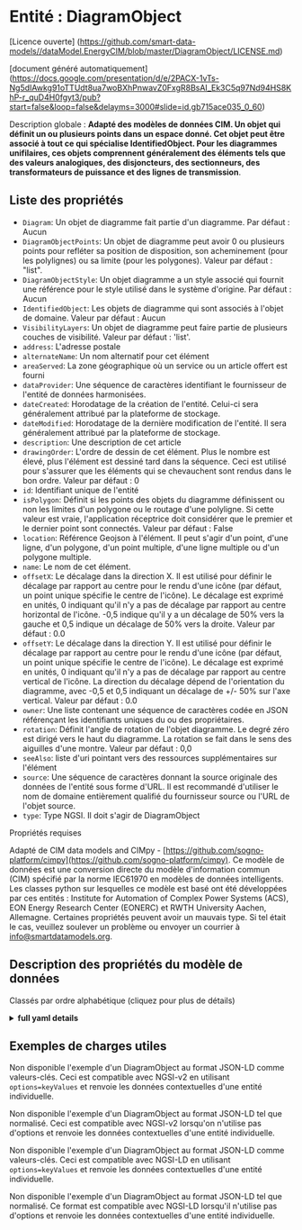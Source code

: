 Entité : DiagramObject  
======================  
[Licence ouverte] (https://github.com/smart-data-models//dataModel.EnergyCIM/blob/master/DiagramObject/LICENSE.md)  
[document généré automatiquement] (https://docs.google.com/presentation/d/e/2PACX-1vTs-Ng5dIAwkg91oTTUdt8ua7woBXhPnwavZ0FxgR8BsAI_Ek3C5q97Nd94HS8KhP-r_quD4H0fgyt3/pub?start=false&loop=false&delayms=3000#slide=id.gb715ace035_0_60)  
Description globale : **Adapté des modèles de données CIM. Un objet qui définit un ou plusieurs points dans un espace donné. Cet objet peut être associé à tout ce qui spécialise IdentifiedObject. Pour les diagrammes unifilaires, ces objets comprennent généralement des éléments tels que des valeurs analogiques, des disjoncteurs, des sectionneurs, des transformateurs de puissance et des lignes de transmission**.  

## Liste des propriétés  

- `Diagram`: Un objet de diagramme fait partie d'un diagramme. Par défaut : Aucun  - `DiagramObjectPoints`: Un objet de diagramme peut avoir 0 ou plusieurs points pour refléter sa position de disposition, son acheminement (pour les polylignes) ou sa limite (pour les polygones). Valeur par défaut : "list".  - `DiagramObjectStyle`: Un objet diagramme a un style associé qui fournit une référence pour le style utilisé dans le système d'origine. Par défaut : Aucun  - `IdentifiedObject`: Les objets de diagramme qui sont associés à l'objet de domaine. Valeur par défaut : Aucun  - `VisibilityLayers`: Un objet de diagramme peut faire partie de plusieurs couches de visibilité. Valeur par défaut : 'list'.  - `address`: L'adresse postale  - `alternateName`: Un nom alternatif pour cet élément  - `areaServed`: La zone géographique où un service ou un article offert est fourni  - `dataProvider`: Une séquence de caractères identifiant le fournisseur de l'entité de données harmonisées.  - `dateCreated`: Horodatage de la création de l'entité. Celui-ci sera généralement attribué par la plateforme de stockage.  - `dateModified`: Horodatage de la dernière modification de l'entité. Il sera généralement attribué par la plateforme de stockage.  - `description`: Une description de cet article  - `drawingOrder`: L'ordre de dessin de cet élément. Plus le nombre est élevé, plus l'élément est dessiné tard dans la séquence. Ceci est utilisé pour s'assurer que les éléments qui se chevauchent sont rendus dans le bon ordre. Valeur par défaut : 0  - `id`: Identifiant unique de l'entité  - `isPolygon`: Définit si les points des objets du diagramme définissent ou non les limites d'un polygone ou le routage d'une polyligne. Si cette valeur est vraie, l'application réceptrice doit considérer que le premier et le dernier point sont connectés. Valeur par défaut : False  - `location`: Référence Geojson à l'élément. Il peut s'agir d'un point, d'une ligne, d'un polygone, d'un point multiple, d'une ligne multiple ou d'un polygone multiple.  - `name`: Le nom de cet élément.  - `offsetX`: Le décalage dans la direction X. Il est utilisé pour définir le décalage par rapport au centre pour le rendu d'une icône (par défaut, un point unique spécifie le centre de l'icône).  Le décalage est exprimé en unités, 0 indiquant qu'il n'y a pas de décalage par rapport au centre horizontal de l'icône.  -0,5 indique qu'il y a un décalage de 50% vers la gauche et 0,5 indique un décalage de 50% vers la droite. Valeur par défaut : 0.0  - `offsetY`: Le décalage dans la direction Y. Il est utilisé pour définir le décalage par rapport au centre pour le rendu d'une icône (par défaut, un point unique spécifie le centre de l'icône).  Le décalage est exprimé en unités, 0 indiquant qu'il n'y a pas de décalage par rapport au centre vertical de l'icône.  La direction du décalage dépend de l'orientation du diagramme, avec -0,5 et 0,5 indiquant un décalage de +/- 50% sur l'axe vertical. Valeur par défaut : 0.0  - `owner`: Une liste contenant une séquence de caractères codée en JSON référençant les identifiants uniques du ou des propriétaires.  - `rotation`: Définit l'angle de rotation de l'objet diagramme.  Le degré zéro est dirigé vers le haut du diagramme.  La rotation se fait dans le sens des aiguilles d'une montre. Valeur par défaut : 0,0  - `seeAlso`: liste d'uri pointant vers des ressources supplémentaires sur l'élément  - `source`: Une séquence de caractères donnant la source originale des données de l'entité sous forme d'URL. Il est recommandé d'utiliser le nom de domaine entièrement qualifié du fournisseur source ou l'URL de l'objet source.  - `type`: Type NGSI. Il doit s'agir de DiagramObject    
Propriétés requises  
Adapté de CIM data models and CIMpy - [https://github.com/sogno-platform/cimpy](https://github.com/sogno-platform/cimpy). Ce modèle de données est une conversion directe du modèle d'information commun (CIM) spécifié par la norme IEC61970 en modèles de données intelligents. Les classes python sur lesquelles ce modèle est basé ont été développées par ces entités : Institute for Automation of Complex Power Systems (ACS), EON Energy Research Center (EONERC) et RWTH University Aachen, Allemagne. Certaines propriétés peuvent avoir un mauvais type. Si tel était le cas, veuillez soulever un problème ou envoyer un courrier à info@smartdatamodels.org.  
## Description des propriétés du modèle de données  
Classés par ordre alphabétique (cliquez pour plus de détails)  
<details><summary><strong>full yaml details</strong></summary>    
```yaml  
DiagramObject:    
  description: 'Adapted from CIM data models. An object that defines one or more points in a given space. This object can be associated with anything that specializes IdentifiedObject. For single line diagrams such objects typically include such items as analog values, breakers, disconnectors, power transformers, and transmission lines.'    
  properties:    
    Diagram:    
      description: 'A diagram object is part of a diagram. Default: None'    
      type: number    
      x-ngsi:    
        model: https://schema.org/Number    
    DiagramObjectPoints:    
      description: 'A diagram object can have 0 or more points to reflect its layout position, routing (for polylines) or boundary (for polygons). Default: ''list'''    
      type: number    
      x-ngsi:    
        model: https://schema.org/Number    
    DiagramObjectStyle:    
      description: 'A diagram object has a style associated that provides a reference for the style used in the originating system. Default: None'    
      type: number    
      x-ngsi:    
        model: https://schema.org/Number    
    IdentifiedObject:    
      description: 'The diagram objects that are associated with the domain object. Default: None'    
      type: number    
      x-ngsi:    
        model: https://schema.org/Number    
    VisibilityLayers:    
      description: 'A diagram object can be part of multiple visibility layers. Default: ''list'''    
      type: number    
      x-ngsi:    
        model: https://schema.org/Number    
    address:    
      description: 'The mailing address'    
      properties:    
        addressCountry:    
          description: 'Property. The country. For example, Spain. Model:''https://schema.org/addressCountry'''    
          type: string    
        addressLocality:    
          description: 'Property. The locality in which the street address is, and which is in the region. Model:''https://schema.org/addressLocality'''    
          type: string    
        addressRegion:    
          description: 'Property. The region in which the locality is, and which is in the country. Model:''https://schema.org/addressRegion'''    
          type: string    
        postOfficeBoxNumber:    
          description: 'Property. The post office box number for PO box addresses. For example, 03578. Model:''https://schema.org/postOfficeBoxNumber'''    
          type: string    
        postalCode:    
          description: 'Property. The postal code. For example, 24004. Model:''https://schema.org/https://schema.org/postalCode'''    
          type: string    
        streetAddress:    
          description: 'Property. The street address. Model:''https://schema.org/streetAddress'''    
          type: string    
      type: Property    
      x-ngsi:    
        model: https://schema.org/address    
    alternateName:    
      description: 'An alternative name for this item'    
      type: Property    
    areaServed:    
      description: 'The geographic area where a service or offered item is provided'    
      type: Property    
      x-ngsi:    
        model: https://schema.org/Text    
    dataProvider:    
      description: 'A sequence of characters identifying the provider of the harmonised data entity.'    
      type: Property    
    dateCreated:    
      description: 'Entity creation timestamp. This will usually be allocated by the storage platform.'    
      format: date-time    
      type: Property    
    dateModified:    
      description: 'Timestamp of the last modification of the entity. This will usually be allocated by the storage platform.'    
      format: date-time    
      type: Property    
    description:    
      description: 'A description of this item'    
      type: Property    
    drawingOrder:    
      description: 'The drawing order of this element. The higher the number, the later the element is drawn in sequence. This is used to ensure that elements that overlap are rendered in the correct order. Default: 0'    
      type: number    
      x-ngsi:    
        model: https://schema.org/Number    
    id:    
      anyOf: &diagramobject_-_properties_-_owner_-_items_-_anyof    
        - description: 'Property. Identifier format of any NGSI entity'    
          maxLength: 256    
          minLength: 1    
          pattern: ^[\w\-\.\{\}\$\+\*\[\]`|~^@!,:\\]+$    
          type: string    
        - description: 'Property. Identifier format of any NGSI entity'    
          format: uri    
          type: string    
      description: 'Unique identifier of the entity'    
      type: Property    
    isPolygon:    
      description: 'Defines whether or not the diagram objects points define the boundaries of a polygon or the routing of a polyline. If this value is true then a receiving application should consider the first and last points to be connected. Default: False'    
      type: number    
      x-ngsi:    
        model: https://schema.org/Number    
    location:    
      description: 'Geojson reference to the item. It can be Point, LineString, Polygon, MultiPoint, MultiLineString or MultiPolygon'    
      oneOf:    
        - description: 'Geoproperty. Geojson reference to the item. Point'    
          properties:    
            bbox:    
              items:    
                type: number    
              minItems: 4    
              type: array    
            coordinates:    
              items:    
                type: number    
              minItems: 2    
              type: array    
            type:    
              enum:    
                - Point    
              type: string    
          required:    
            - type    
            - coordinates    
          title: 'GeoJSON Point'    
          type: object    
        - description: 'Geoproperty. Geojson reference to the item. LineString'    
          properties:    
            bbox:    
              items:    
                type: number    
              minItems: 4    
              type: array    
            coordinates:    
              items:    
                items:    
                  type: number    
                minItems: 2    
                type: array    
              minItems: 2    
              type: array    
            type:    
              enum:    
                - LineString    
              type: string    
          required:    
            - type    
            - coordinates    
          title: 'GeoJSON LineString'    
          type: object    
        - description: 'Geoproperty. Geojson reference to the item. Polygon'    
          properties:    
            bbox:    
              items:    
                type: number    
              minItems: 4    
              type: array    
            coordinates:    
              items:    
                items:    
                  items:    
                    type: number    
                  minItems: 2    
                  type: array    
                minItems: 4    
                type: array    
              type: array    
            type:    
              enum:    
                - Polygon    
              type: string    
          required:    
            - type    
            - coordinates    
          title: 'GeoJSON Polygon'    
          type: object    
        - description: 'Geoproperty. Geojson reference to the item. MultiPoint'    
          properties:    
            bbox:    
              items:    
                type: number    
              minItems: 4    
              type: array    
            coordinates:    
              items:    
                items:    
                  type: number    
                minItems: 2    
                type: array    
              type: array    
            type:    
              enum:    
                - MultiPoint    
              type: string    
          required:    
            - type    
            - coordinates    
          title: 'GeoJSON MultiPoint'    
          type: object    
        - description: 'Geoproperty. Geojson reference to the item. MultiLineString'    
          properties:    
            bbox:    
              items:    
                type: number    
              minItems: 4    
              type: array    
            coordinates:    
              items:    
                items:    
                  items:    
                    type: number    
                  minItems: 2    
                  type: array    
                minItems: 2    
                type: array    
              type: array    
            type:    
              enum:    
                - MultiLineString    
              type: string    
          required:    
            - type    
            - coordinates    
          title: 'GeoJSON MultiLineString'    
          type: object    
        - description: 'Geoproperty. Geojson reference to the item. MultiLineString'    
          properties:    
            bbox:    
              items:    
                type: number    
              minItems: 4    
              type: array    
            coordinates:    
              items:    
                items:    
                  items:    
                    items:    
                      type: number    
                    minItems: 2    
                    type: array    
                  minItems: 4    
                  type: array    
                type: array    
              type: array    
            type:    
              enum:    
                - MultiPolygon    
              type: string    
          required:    
            - type    
            - coordinates    
          title: 'GeoJSON MultiPolygon'    
          type: object    
      type: Geoproperty    
    name:    
      description: 'The name of this item.'    
      type: Property    
    offsetX:    
      description: 'The offset in the X direction. This is used for defining the offset from centre for rendering an icon (the default is that a single point specifies the centre of the icon).  The offset is in per-unit with 0 indicating there is no offset from the horizontal centre of the icon.  -0.5 indicates it is offset by 50% to the left and 0.5 indicates an offset of 50% to the right. Default: 0.0'    
      type: number    
      x-ngsi:    
        model: https://schema.org/Number    
    offsetY:    
      description: 'The offset in the Y direction. This is used for defining the offset from centre for rendering an icon (the default is that a single point specifies the centre of the icon).  The offset is in per-unit with 0 indicating there is no offset from the vertical centre of the icon.  The offset direction is dependent on the orientation of the diagram, with -0.5 and 0.5 indicating an offset of +/- 50% on the vertical axis. Default: 0.0'    
      type: number    
      x-ngsi:    
        model: https://schema.org/Number    
    owner:    
      description: 'A List containing a JSON encoded sequence of characters referencing the unique Ids of the owner(s)'    
      items:    
        anyOf: *diagramobject_-_properties_-_owner_-_items_-_anyof    
        description: 'Property. Unique identifier of the entity'    
      type: Property    
    rotation:    
      description: 'Sets the angle of rotation of the diagram object.  Zero degrees is pointing to the top of the diagram.  Rotation is clockwise. Default: 0.0'    
      type: number    
      x-ngsi:    
        model: https://schema.org/Number    
    seeAlso:    
      description: 'list of uri pointing to additional resources about the item'    
      oneOf:    
        - items:    
            format: uri    
            type: string    
          minItems: 1    
          type: array    
        - format: uri    
          type: string    
      type: Property    
    source:    
      description: 'A sequence of characters giving the original source of the entity data as a URL. Recommended to be the fully qualified domain name of the source provider, or the URL to the source object.'    
      type: Property    
    type:    
      description: 'NGSI type. It has to be DiagramObject'    
      enum:    
        - DiagramObject    
      type: Property    
  required: []    
  type: object    
```  
</details>    
## Exemples de charges utiles  
Non disponible l'exemple d'un DiagramObject au format JSON-LD comme valeurs-clés. Ceci est compatible avec NGSI-v2 en utilisant `options=keyValues` et renvoie les données contextuelles d'une entité individuelle.  
Non disponible l'exemple d'un DiagramObject au format JSON-LD tel que normalisé. Ceci est compatible avec NGSI-v2 lorsqu'on n'utilise pas d'options et renvoie les données contextuelles d'une entité individuelle.  
Non disponible l'exemple d'un DiagramObject au format JSON-LD comme valeurs-clés. Ceci est compatible avec NGSI-LD en utilisant `options=keyValues` et renvoie les données contextuelles d'une entité individuelle.  
Non disponible l'exemple d'un DiagramObject au format JSON-LD tel que normalisé. Ce format est compatible avec NGSI-LD lorsqu'il n'utilise pas d'options et renvoie les données contextuelles d'une entité individuelle.  
